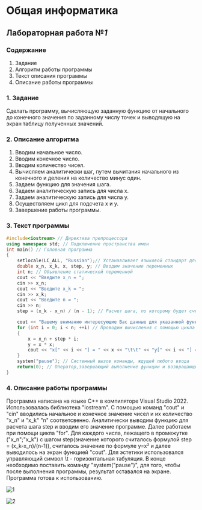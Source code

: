 # Общая информатика

## Лабораторная работа №_1_

### Содержание

1. Задание
2. Алгоритм работы программы
3. Текст описания программы
4. Описание работы программы

### 1. Задание

Сделать программу, вычисляющую заданную функцию от начального до конечного значения по заданному числу точек и выводящую на экран таблицу полученных значений.

### 2. Описание алгоритма 

1. Вводим начальное число.
2. Вводим конечное число.
3. Вводим количество чисел.
4. Вычисляем аналитически шаг, путем вычитания начального из конечного и деления на количество минус один.
5. Задаем функцию для значения шага.
6. Задаем аналитическую запись для числа x.
7. Задаем аналитическую запись для числа y.
8. Осуществляем цикл для подсчета x и y. 
9. Завершение работы программы.

### 3. Текст программы

```c++
#include<iostream> // Директива препроцессора
using namespace std; // Подключение пространства имен
int main() // Головная программа
{
	setlocale(LC_ALL, "Russian");// Устанавливает языковой стандарт для языка, указанного в параметре
	double x_n, x_k, x, step, y; // Вводим значение переменных
	int n; // Объявление статической переменной
	cout << "Введите x_n = ";
	cin >> x_n;
	cout << "Введите x_k = ";
	cin >> x_k;
	cout << "Введите n = ";
	cin >> n;
	step = (x_k - x_n) / (n - 1); // Расчет шага, по которому будет считаться функция

	cout << "Вашему вниманию интересующие Вас данные для указанной функции y = x*x:" << endl;
	for (int i = 0; i < n; ++i) // Проводим вычисления с помощью цикла for
	{
		x = x_n + step * i;
		y = x * x;
		cout << "x[" << i << "] = " << x << "\t\t" << "y[" << i << "] = " << y << endl;
	}
	system("pause"); // Cистемный вызов команды, ждущей любого ввода    
	return(0); // Оператор,завершающий выполнение функции и возвращающий управление вызывающей функции
}
```

### 4. Описание работы программы

Программа написана на языке C++ в компиляторе Visual Studio 2022. Использовалась библиотека "iostream". C помощью команд "cout" и "сin" вводились начальное и конечное значение чисел и их количество "x_n" и "x_k" "n" соответсвенно. Аналитически выводим функцию для расчета шага step и вводим его значение программе. Далее работаем при помощи цикла "for". Для каждого числа, лежащего в промежутке ("x_n";"x_k") с шагом step(значение которого считалось формулой step = (x_k-x_n)/(n-1)), считалось значение по формуле y=x² и далее выводилось на экран функцией "cout". Для эстетики использовался управляющий символ \t - горизонтальная табуляция. В конце необходимо поставить команду "system("pause")", для того, чтобы после выполнения программы, результат оставался на экране. Программа готова к использованию.

![1](https://user-images.githubusercontent.com/100378744/172903452-82d85e5b-dcbf-4426-83e6-f357922ec5fb.PNG)

![2](https://user-images.githubusercontent.com/100378744/172903474-5704c8d8-72a2-414c-b79b-afcc2db90d64.PNG)


